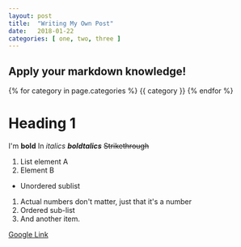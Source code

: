 ```yaml
---
layout: post
title:  "Writing My Own Post"
date:   2018-01-22
categories: [ one, two, three ]
---
```


## Apply your markdown knowledge!
{% for category in page.categories %}
 {{ category }}
{% endfor %}

# Heading 1
I'm **bold**
In _italics_
**_boldtalics_**
~~Strikethrough~~

1. List element A
2. Element B
  * Unordered sublist
1. Actual numbers don't matter, just that it's a number
  1. Ordered sub-list
4. And another item.

[Google Link](https://www.google.com)
